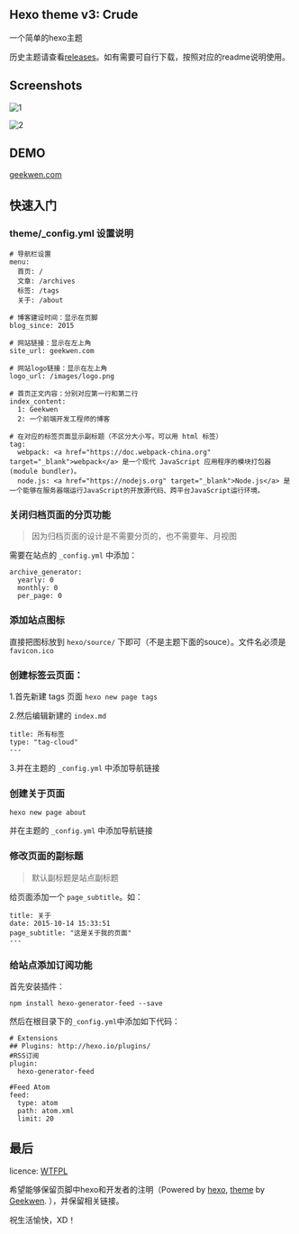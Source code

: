 ## Hexo theme v3: Crude

一个简单的hexo主题

历史主题请查看[releases](https://github.com/geekwen/hexo-theme/releases)。如有需要可自行下载，按照对应的readme说明使用。

## Screenshots

![1](https://raw.githubusercontent.com/geekwen/hexo-theme/master/screenshot/v3/1.jpg)

![2](https://raw.githubusercontent.com/geekwen/hexo-theme/master/screenshot/v3/2.jpg)

## DEMO

[geekwen.com](http://geekwen.com)

## 快速入门

### theme/_config.yml 设置说明

```
# 导航栏设置
menu:
  首页: /
  文章: /archives
  标签: /tags
  关于: /about

# 博客建设时间：显示在页脚
blog_since: 2015

# 网站链接：显示在左上角
site_url: geekwen.com

# 网站logo链接：显示在左上角
logo_url: /images/logo.png

# 首页正文内容：分别对应第一行和第二行
index_content:
  1: Geekwen
  2: 一个前端开发工程师的博客

# 在对应的标签页面显示副标题（不区分大小写，可以用 html 标签）
tag:
  webpack: <a href="https://doc.webpack-china.org" target="_blank">webpack</a> 是一个现代 JavaScript 应用程序的模块打包器(module bundler)。
  node.js: <a href="https://nodejs.org" target="_blank">Node.js</a> 是一个能够在服务器端运行JavaScript的开放源代码、跨平台JavaScript运行环境。
```

### 关闭归档页面的分页功能

> 因为归档页面的设计是不需要分页的，也不需要年、月视图

需要在站点的 `_config.yml` 中添加：

```
archive_generator:
  yearly: 0
  monthly: 0
  per_page: 0
```

### 添加站点图标

直接把图标放到 ```hexo/source/``` 下即可（不是主题下面的souce）。文件名必须是 ```favicon.ico```

### 创建标签云页面：

1.首先新建 tags 页面
``` hexo new page tags ```

2.然后编辑新建的 ```index.md```
```
title: 所有标签
type: "tag-cloud"
---
```

3.并在主题的 ```_config.yml``` 中添加导航链接

### 创建关于页面

``` hexo new page about ```

并在主题的 ```_config.yml``` 中添加导航链接

### 修改页面的副标题

> 默认副标题是站点副标题

给页面添加一个 ```page_subtitle```。如：   

```
title: 关于
date: 2015-10-14 15:33:51
page_subtitle: "这是关于我的页面"
---
```

### 给站点添加订阅功能

首先安装插件：

```npm install hexo-generator-feed --save```

然后在根目录下的```_config.yml```中添加如下代码：

```
# Extensions
## Plugins: http://hexo.io/plugins/
#RSS订阅
plugin:
  hexo-generator-feed

#Feed Atom
feed:
  type: atom
  path: atom.xml
  limit: 20
```
## 最后

licence: [WTFPL](https://github.com/anak10thn/WTFPL)

希望能够保留页脚中hexo和开发者的注明（Powered by [hexo](http://hexo.io), [theme](https://github.com/geekwen/hexo-theme) by [Geekwen](http://geekwen.com). ），并保留相关链接。

祝生活愉快，XD！
